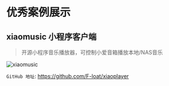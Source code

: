 # 优秀案例展示

## xiaomusic 小程序客户端

> 开源小程序音乐播放器，可控制小爱音箱播放本地/NAS音乐

![xiaomusic](/cases/0.jpeg)

`GitHub 地址`: https://github.com/F-loat/xiaoplayer
